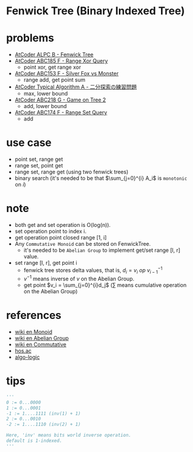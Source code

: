 # Fenwick Tree (Binary Indexed Tree)


# problems
- [AtCoder ALPC B - Fenwick Tree](https://atcoder.jp/contests/practice2/tasks/practice2_b)
- [AtCoder ABC185 F - Range Xor Query](https://atcoder.jp/contests/abc185/tasks/abc185_f)
  - point xor, get range xor 
- [AtCoder ABC153 F - Silver Fox vs Monster](https://atcoder.jp/contests/abc153/tasks/abc153_f)
  - range add, get point sum
- [AtCoder Typical Algorithm A - 二分探索の練習問題](https://atcoder.jp/contests/typical-algorithm/tasks/typical_algorithm_a)
  - max, lower bound
- [AtCoder ABC218 G - Game on Tree 2](https://atcoder.jp/contests/abc218/tasks/abc218_g)
  - add, lower bound
- [AtCoder ABC174 F - Range Set Query](https://atcoder.jp/contests/abc174/tasks/abc174_f)
  - add


# use case 
- point set, range get
- range set, point get
- range set, range get (using two fenwick trees)
- binary search (it's needed to be that $\sum_{j=0}^{i} A_i$ is `monotonic` on $i$)



# note
- both get and set operation is O(log(n)).
- set operation point to index i.
- get operation point closed range [1, i]
- Any `Commutative Monoid` can be stored on FenwickTree.
  - it's needed to be `Abelian Group` to implement get/set range [l, r] value.
- set range [l, r], get point i
  - fenwick tree stores delta values, that is, $d_i = v_i\ op\ v_{i - 1}^{-1}$
  - $v^{-1}$ means inverse of $v$ on the Abelian Group.
  - get point $v_i = \sum_{j=0}^{i}d_j$ ($\sum$ means cumulative operation on the Abelian Group)




# references 
- [wiki en Monoid](https://en.wikipedia.org/wiki/Monoid)
- [wiki en Abelian Group](https://en.wikipedia.org/wiki/Abelian_group)
- [wiki en Commutative](https://en.wikipedia.org/wiki/Commutative_property)
- [hos.ac](http://hos.ac/slides/20140319_bit.pdf)
- [algo-logic](https://algo-logic.info/binary-indexed-tree/)



# tips 
```py
'''
0 := 0...0000
1 := 0...0001
-1 := 1....1111 (inv(1) + 1)
2 := 0...0010
-2 := 1....1110 (inv(2) + 1)

Here, 'inv' means bits world inverse operation.
default is 1-indexed.
'''
```